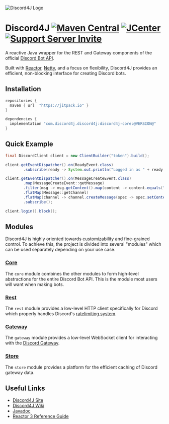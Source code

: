 ![Discord4J Logo](../images/d4j_l.png?raw=true)

# Discord4J [![Maven Central](https://img.shields.io/maven-central/v/com.discord4j/Discord4J/2.svg?style=flat-square)](https://mvnrepository.com/artifact/com.discord4j/Discord4J)  [![JCenter](https://img.shields.io/bintray/v/austinv11/maven/Discord4J.svg?style=flat-square)](https://bintray.com/austinv11/maven/Discord4J/_latestVersion)  [![Support Server Invite](https://img.shields.io/badge/Join-Discord4J-7289DA.svg?style=flat-square&logo=discord)](https://discord.gg/NxGAeCY)

A reactive Java wrapper for the REST and Gateway components of the official [Discord Bot API](https://discordapp.com/developers/docs/intro).

Built with [Reactor](https://projectreactor.io/), [Netty](https://netty.io/), and a focus on flexibility, Discord4J provides an efficient, non-blocking interface for creating Discord bots.

## Installation
```groovy
repositories {
  maven { url  "https://jitpack.io" }
}

dependencies {
  implementation "com.discord4j.discord4j:discord4j-core:@VERSION@"
}
```

## Quick Example
```java
final DiscordClient client = new ClientBuilder("token").build();

client.getEventDispatcher().on(ReadyEvent.class)
        .subscribe(ready -> System.out.println("Logged in as " + ready.getSelf().getUsername()));

client.getEventDispatcher().on(MessageCreateEvent.class)
        .map(MessageCreateEvent::getMessage)
        .filter(msg -> msg.getContent().map(content -> content.equals("!ping")).orElse(false))
        .flatMap(Message::getChannel)
        .flatMap(channel -> channel.createMessage(spec -> spec.setContent("Pong!")))
        .subscribe();

client.login().block();
```

## Modules
Discord4J is highly oriented towards customizability and fine-grained control. To achieve this, the project is divided into several "modules" which can be used separately depending on your use case.

### [Core](./core/README.md)
The `core` module combines the other modules to form high-level abstractions for the entire Discord Bot API. This is the module most users will want when making bots.

### [Rest](./rest/README.md)
The `rest` module provides a low-level HTTP client specifically for Discord which properly handles Discord's [ratelimiting system](https://discordapp.com/developers/docs/topics/rate-limits).

### [Gateway](./gateway/README.md)
The `gateway` module provides a low-level WebSocket client for interacting with the [Discord Gateway](https://discordapp.com/developers/docs/topics/gateway).

### [Store](./store/README.md)
The `store` module provides a platform for the efficient caching of Discord gateway data.

## Useful Links
* [Discord4J Site](https://discord4j.com)
* [Discord4J Wiki](https://github.com/Discord4J/Discord4J/wiki)
* [Javadoc](https://jitpack.io/com/discord4j/discord4j/discord4j-core/v3-SNAPSHOT/javadoc/index.html)
* [Reactor 3 Reference Guide](http://projectreactor.io/docs/core/release/reference/)